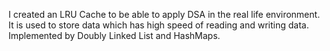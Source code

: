 I created an LRU Cache to be able to apply DSA in the real life environment.
It is used to store data which has high speed of reading and writing data.
Implemented by Doubly Linked List and HashMaps.
